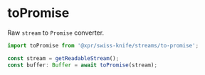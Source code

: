 # toPromise

Raw `stream` to `Promise` converter.

```typescript
import toPromise from '@xpr/swiss-knife/streams/to-promise';

const stream = getReadableStream();
const buffer: Buffer = await toPromise(stream);
```
